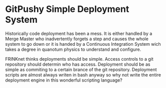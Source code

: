 GitPushy Simple Deployment System
========

Historically code deployment has been a mess. It is either handled by a Merge Master who inadvertently forgets a step and causes the whole system to go down or it is handed by a Continuous Integration System wich takes a degree in quanotum physics to understand and configure.

FRINKnet thinks deployments should be simple. Access controls to a git repository should determin who has access. Deployment should be as simple as commiting to a certain brance of the git repository. Deployment scripts are almost always writen in bash anyway so why not write the entire deployment engine in this wonderful scripting language?
